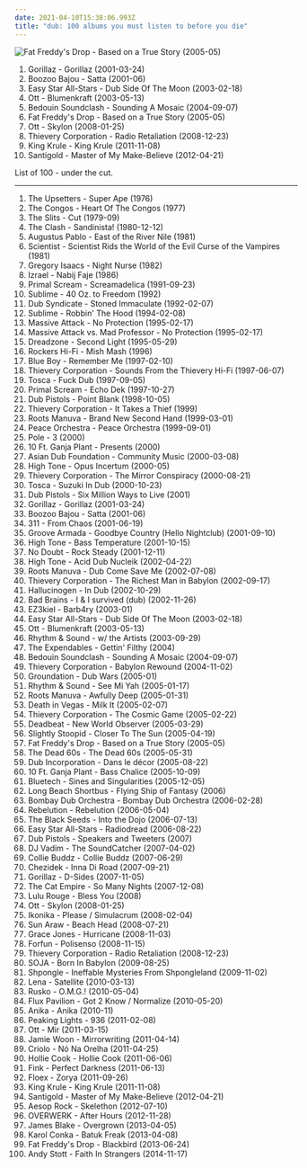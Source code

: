 ```yaml
---
date: 2021-04-10T15:38:06.993Z
title: "dub: 100 albums you must listen to before you die"
---
```

![Fat Freddy&#39;s Drop - Based on a True Story (2005-05)](http://coverartarchive.org/release/0b3d401e-aa43-3e84-9b9b-51e0b67bce8a/5921779355-500.jpg "Fat Freddy's Drop - Based on a True Story (2005-05)")
<ol class="albums">
<li data-cover="http://coverartarchive.org/release/910cdb82-4237-4a10-a6f3-7795d6f297e6/3778768750-500.jpg" data-tags="alternative, electronic" role="button">Gorillaz - Gorillaz (2001-03-24)</li>
<li data-cover="http://coverartarchive.org/release/c2a7d53a-8e31-49c8-9319-9fbbe34a6f09/3245971888-500.jpg" data-tags="chillout, lounge, downtempo" role="button">Boozoo Bajou - Satta (2001-06)</li>
<li data-cover="http://coverartarchive.org/release/5c285b48-a2ee-4328-9398-d7b971272c05/5795022837-500.jpg" data-tags="dub, reggae" role="button">Easy Star All-Stars - Dub Side Of The Moon (2003-02-18)</li>
<li data-cover="http://coverartarchive.org/release/99e39642-cae5-4061-9800-751108bc650b/6477557415-500.jpg" data-tags="dub, ambient" role="button">Ott - Blumenkraft (2003-05-13)</li>
<li data-cover="https://via.placeholder.com/450" data-tags="dub, reggae" role="button">Bedouin Soundclash - Sounding A Mosaic (2004-09-07)</li>
<li data-cover="http://coverartarchive.org/release/0b3d401e-aa43-3e84-9b9b-51e0b67bce8a/5921779355-500.jpg" data-tags="reggae, dub" role="button">Fat Freddy's Drop - Based on a True Story (2005-05)</li>
<li data-cover="http://coverartarchive.org/release/b7bfc318-2b99-40f0-9052-58fc57c2417e/10298830949-500.jpg" data-tags="dub" role="button">Ott - Skylon (2008-01-25)</li>
<li data-cover="https://img.discogs.com/af4c2e005992d384ff53b7d41d019030a6f520d0/images/spacer.gif" data-tags="downtempo" role="button">Thievery Corporation - Radio Retaliation (2008-12-23)</li>
<li data-cover="http://coverartarchive.org/release/1d204cfd-89ec-4766-9d58-6c9a03c01166/21267907257-500.jpg" data-tags="chillout, experimental, dub, blues, psychedelic" role="button">King Krule - King Krule (2011-11-08)</li>
<li data-cover="http://coverartarchive.org/release/d80496fb-c5ea-4625-adb3-1b3dbabd0fae/2216131525-500.jpg" data-tags="electronic, indie, dub, new wave" role="button">Santigold - Master of My Make-Believe (2012-04-21)</li>
</ol>
List of 100 - under the cut.
<!-- more -->

_________________

<ol class="albums">
<li data-cover="https://via.placeholder.com/450" data-tags="dub" role="button">
The Upsetters - Super Ape (1976)
</li>
<li data-cover="http://coverartarchive.org/release/24cc86e2-343b-4555-bfa1-76b515c20531/16135860847-500.jpg" data-tags="reggae" role="button">
The Congos - Heart Of The Congos (1977)
</li>
<li data-cover="https://img.discogs.com/NB6MT1rB6twKTfgyBiQMRJKAd6I=/fit-in/600x604/filters:strip_icc():format(jpeg):mode_rgb():quality(90)/discogs-images/R-222956-1598288698-9582.jpeg.jpg" data-tags="post-punk" role="button">
The Slits - Cut (1979-09)
</li>
<li data-cover="http://coverartarchive.org/release/bd75a130-7ee1-4b68-940b-592b5f21c605/11523292523-500.jpg" data-tags="punk, dub" role="button">
The Clash - Sandinista! (1980-12-12)
</li>
<li data-cover="http://coverartarchive.org/release/0a3fc457-3dc1-3077-ac66-83b380763714/5167702817-500.jpg" data-tags="dub" role="button">
Augustus Pablo - East of the River Nile (1981)
</li>
<li data-cover="https://via.placeholder.com/450" data-tags="dub" role="button">
Scientist - Scientist Rids the World of the Evil Curse of the Vampires (1981)
</li>
<li data-cover="https://img.discogs.com/CMMqYfn7DjqlcfBcSEDR-GmDKhA=/fit-in/300x300/filters:strip_icc():format(jpeg):mode_rgb():quality(90)/discogs-images/R-681174-1147040773.jpeg.jpg" data-tags="reggae" role="button">
Gregory Isaacs - Night Nurse (1982)
</li>
<li data-cover="http://coverartarchive.org/release/9853cab8-4aab-4eab-89b9-f15a451b1483/8914627228-500.jpg" data-tags="izrael" role="button">
Izrael - Nabij Faje (1986)
</li>
<li data-cover="https://img.discogs.com/KbEA0Z4oGhEloTrutGczE1L14Wo=/fit-in/600x600/filters:strip_icc():format(jpeg):mode_rgb():quality(90)/discogs-images/R-1735942-1240055135.jpeg.jpg" data-tags="psychedelic, indie" role="button">
Primal Scream - Screamadelica (1991-09-23)
</li>
<li data-cover="https://img.discogs.com/W3eZVU8t-xs-vnAnxPNb66ZCsxE=/fit-in/439x423/filters:strip_icc():format(jpeg):mode_rgb():quality(90)/discogs-images/R-586476-1287610524.gif.jpg" data-tags="ska, rock" role="button">
Sublime - 40 Oz. to Freedom (1992)
</li>
<li data-cover="https://via.placeholder.com/450" data-tags="dub, reggae" role="button">
Dub Syndicate - Stoned Immaculate (1992-02-07)
</li>
<li data-cover="http://coverartarchive.org/release/8ad64552-1b61-4a7d-97cf-c8ec1cf46530/5216864402-500.jpg" data-tags="reggae, punk, dub" role="button">
Sublime - Robbin' The Hood (1994-02-08)
</li>
<li data-cover="http://coverartarchive.org/release/d7f10f30-50ae-402e-a50f-af7c3c6b6e57/4596446793-500.jpg" data-tags="dub" role="button">
Massive Attack - No Protection (1995-02-17)
</li>
<li data-cover="http://coverartarchive.org/release/536470f1-1f45-4033-aca8-a4c0bda277cc/4480718201-500.jpg" data-tags="dub" role="button">
Massive Attack vs. Mad Professor - No Protection (1995-02-17)
</li>
<li data-cover="https://via.placeholder.com/450" data-tags="dub" role="button">
Dreadzone - Second Light (1995-05-29)
</li>
<li data-cover="https://img.discogs.com/ZxOyV_5ITeXdUQrDn0IWjAIKljA=/fit-in/600x596/filters:strip_icc():format(jpeg):mode_rgb():quality(90)/discogs-images/R-54444-1494833577-4517.jpeg.jpg" data-tags="dub" role="button">
Rockers Hi-Fi - Mish Mash (1996)
</li>
<li data-cover="https://via.placeholder.com/450" data-tags="dub, oops, b side" role="button">
Blue Boy - Remember Me (1997-02-10)
</li>
<li data-cover="https://via.placeholder.com/450" data-tags="downtempo" role="button">
Thievery Corporation - Sounds From the Thievery Hi-Fi (1997-06-07)
</li>
<li data-cover="http://coverartarchive.org/release/fb8647ff-066b-4e9e-b9b0-791f39bcfa13/4530526778-500.jpg" data-tags="dub, chill" role="button">
Tosca - Fuck Dub (1997-09-05)
</li>
<li data-cover="http://coverartarchive.org/release/683c5a6a-8917-42b0-8000-fa3f430c321e/4455009849-500.jpg" data-tags="dub" role="button">
Primal Scream - Echo Dek (1997-10-27)
</li>
<li data-cover="http://coverartarchive.org/release/90ed1872-bc4c-4717-8705-dafae22ee15d/8666209623-500.jpg" data-tags="dub" role="button">
Dub Pistols - Point Blank (1998-10-05)
</li>
<li data-cover="https://img.discogs.com/rN4GNXEsq4lA9sAM3H2fXG-k-e4=/fit-in/600x551/filters:strip_icc():format(jpeg):mode_rgb():quality(90)/discogs-images/R-2503803-1287600332.jpeg.jpg" data-tags="downtempo" role="button">
Thievery Corporation - It Takes a Thief (1999)
</li>
<li data-cover="http://coverartarchive.org/release/6cfa81a9-b642-414e-a846-495d111db4f1/9733980416-500.jpg" data-tags="big dada, hip-hop" role="button">
Roots Manuva - Brand New Second Hand (1999-03-01)
</li>
<li data-cover="http://coverartarchive.org/release/82c24fe2-36e7-40c2-8ece-55d6bfedd1cd/9767397785-500.jpg" data-tags="chillout, electronic, downtempo, ambient" role="button">
Peace Orchestra - Peace Orchestra (1999-09-01)
</li>
<li data-cover="http://coverartarchive.org/release/47324ee9-729b-4114-87c0-39769b231456/17528939244-500.jpg" data-tags="dub" role="button">
Pole - 3 (2000)
</li>
<li data-cover="https://img.discogs.com/_kuRNlslEy5AWr-Q0bxSoz0eaw4=/fit-in/600x590/filters:strip_icc():format(jpeg):mode_rgb():quality(90)/discogs-images/R-2002378-1257875765.jpeg.jpg" data-tags="reggae, dub, ska, dub reggae, roots" role="button">
10 Ft. Ganja Plant - Presents (2000)
</li>
<li data-cover="http://coverartarchive.org/release/2de2916a-3597-45c1-a6b6-c5f49ae9dc5e/4817256557-500.jpg" data-tags="electronic, dub" role="button">
Asian Dub Foundation - Community Music (2000-03-08)
</li>
<li data-cover="http://coverartarchive.org/release/5d78a16f-edcb-4d38-a566-acc6a6e6cf97/1373820421-500.jpg" data-tags="dub" role="button">
High Tone - Opus Incertum (2000-05)
</li>
<li data-cover="https://img.discogs.com/g3vi5x1JYbjTD8eb51HI2FpxOxo=/fit-in/600x596/filters:strip_icc():format(jpeg):mode_rgb():quality(90)/discogs-images/R-13764-1334923424.jpeg.jpg" data-tags="chillout, trip-hop, downtempo" role="button">
Thievery Corporation - The Mirror Conspiracy (2000-08-21)
</li>
<li data-cover="https://img.discogs.com/2JaGRr6_dykZYDIeg1crnZdO1Wo=/fit-in/600x535/filters:strip_icc():format(jpeg):mode_rgb():quality(90)/discogs-images/R-130154-1172557750.jpeg.jpg" data-tags="electronic, downtempo, dub" role="button">
Tosca - Suzuki In Dub (2000-10-23)
</li>
<li data-cover="https://img.discogs.com/8d8f8f69c0b35de09d8b8b063a3d2cd54dd9e234/images/spacer.gif" data-tags="dub" role="button">
Dub Pistols - Six Million Ways to Live (2001)
</li>
<li data-cover="http://coverartarchive.org/release/910cdb82-4237-4a10-a6f3-7795d6f297e6/3778768750-500.jpg" data-tags="alternative, electronic" role="button">
Gorillaz - Gorillaz (2001-03-24)
</li>
<li data-cover="http://coverartarchive.org/release/c2a7d53a-8e31-49c8-9319-9fbbe34a6f09/3245971888-500.jpg" data-tags="chillout, lounge, downtempo" role="button">
Boozoo Bajou - Satta (2001-06)
</li>
<li data-cover="http://coverartarchive.org/release/42680bd0-54d5-4f68-9b4a-187861ff634f/15999540484-500.jpg" data-tags="reggae, alternative rock, rock" role="button">
311 - From Chaos (2001-06-19)
</li>
<li data-cover="http://coverartarchive.org/release/41dc852a-36ab-4c92-a97c-6f864e526c66/4759377343-500.jpg" data-tags="chillout, electronic" role="button">
Groove Armada - Goodbye Country (Hello Nightclub) (2001-09-10)
</li>
<li data-cover="http://coverartarchive.org/release/d9f7804c-160c-4336-ad1a-62e0c9ea475a/1373806499-500.jpg" data-tags="dub" role="button">
High Tone - Bass Temperature (2001-10-15)
</li>
<li data-cover="http://coverartarchive.org/release/0de8efff-e99a-410e-9062-71fd6a63c3f1/8569046324-500.jpg" data-tags="rock, pop, ska" role="button">
No Doubt - Rock Steady (2001-12-11)
</li>
<li data-cover="http://coverartarchive.org/release/7b7e707b-a505-4159-ab4b-aec5c5a858bc/10868120725-500.jpg" data-tags="dub" role="button">
High Tone - Acid Dub Nucleik (2002-04-22)
</li>
<li data-cover="http://coverartarchive.org/release/82442a54-eaf8-497d-9910-67540dacb001/4524332801-500.jpg" data-tags="dub" role="button">
Roots Manuva - Dub Come Save Me (2002-07-08)
</li>
<li data-cover="http://coverartarchive.org/release/1770ef1b-d12b-4b23-b594-a3d471c3d600/8933157864-500.jpg" data-tags="chillout, downtempo, lounge" role="button">
Thievery Corporation - The Richest Man in Babylon (2002-09-17)
</li>
<li data-cover="http://coverartarchive.org/release/401f1131-8509-4c25-bbfe-a7cff4b0705e/10313386444-500.jpg" data-tags="psydub, dub" role="button">
Hallucinogen - In Dub (2002-10-29)
</li>
<li data-cover="http://coverartarchive.org/release/016d5dbf-216b-4f15-82c5-67545b113a52/14999491201-500.jpg" data-tags="dub" role="button">
Bad Brains - I & I survived (dub) (2002-11-26)
</li>
<li data-cover="http://coverartarchive.org/release/78e9cf95-993f-4539-83d2-9372465cc03b/5582287019-500.jpg" data-tags="dub, trip-hop" role="button">
EZ3kiel - Barb4ry (2003-01)
</li>
<li data-cover="http://coverartarchive.org/release/5c285b48-a2ee-4328-9398-d7b971272c05/5795022837-500.jpg" data-tags="dub, reggae" role="button">
Easy Star All-Stars - Dub Side Of The Moon (2003-02-18)
</li>
<li data-cover="http://coverartarchive.org/release/99e39642-cae5-4061-9800-751108bc650b/6477557415-500.jpg" data-tags="dub, ambient" role="button">
Ott - Blumenkraft (2003-05-13)
</li>
<li data-cover="http://coverartarchive.org/release/720cfd47-fc81-4286-9b47-f1cec5accd46/4679224653-500.jpg" data-tags="dub" role="button">
Rhythm & Sound - w/ the Artists (2003-09-29)
</li>
<li data-cover="http://coverartarchive.org/release/394546f4-2c4f-4f67-a8ad-137b6ca3edec/13313814649-500.jpg" data-tags="heavy metal, chill, rock, punk, reggae, dub, ska, boogie on down, love songs that rock" role="button">
The Expendables - Gettin' Filthy (2004)
</li>
<li data-cover="https://via.placeholder.com/450" data-tags="dub, reggae" role="button">
Bedouin Soundclash - Sounding A Mosaic (2004-09-07)
</li>
<li data-cover="http://coverartarchive.org/release/a2219b6c-5c32-31ef-a8db-20805aa86310/3526715644-500.jpg" data-tags="electronica, trip-hop, chill, chillout, reggae" role="button">
Thievery Corporation - Babylon Rewound (2004-11-02)
</li>
<li data-cover="http://coverartarchive.org/release/394616df-4fa3-4799-a354-933063050392/4289639683-500.jpg" data-tags="dub, reggae" role="button">
Groundation - Dub Wars (2005-01)
</li>
<li data-cover="http://coverartarchive.org/release/1c56ca37-f14c-4e38-9448-38e0a12e745b/21314526758-500.jpg" data-tags="dub" role="button">
Rhythm & Sound - See Mi Yah (2005-01-17)
</li>
<li data-cover="http://coverartarchive.org/release/a7a4036c-7b50-3fb9-9139-0c08ed283dbe/4524314703-500.jpg" data-tags="hip-hop" role="button">
Roots Manuva - Awfully Deep (2005-01-31)
</li>
<li data-cover="http://coverartarchive.org/release/d96527fa-899f-42c1-b751-ec1314b81f1b/10125609916-500.jpg" data-tags="trip-hop, indie" role="button">
Death in Vegas - Milk It (2005-02-07)
</li>
<li data-cover="http://coverartarchive.org/release/91af6753-4ef5-46b3-9fed-f51f1af23302/3974894022-500.jpg" data-tags="downtempo" role="button">
Thievery Corporation - The Cosmic Game (2005-02-22)
</li>
<li data-cover="http://coverartarchive.org/release/addb5e0a-8889-49fd-a615-b734425f6e27/15210128710-500.jpg" data-tags="electronic, ambient, dub, minimal" role="button">
Deadbeat - New World Observer (2005-03-29)
</li>
<li data-cover="https://via.placeholder.com/450" data-tags="reggae" role="button">
Slightly Stoopid - Closer To The Sun (2005-04-19)
</li>
<li data-cover="http://coverartarchive.org/release/0b3d401e-aa43-3e84-9b9b-51e0b67bce8a/5921779355-500.jpg" data-tags="reggae, dub" role="button">
Fat Freddy's Drop - Based on a True Story (2005-05)
</li>
<li data-cover="http://coverartarchive.org/release/f5e76ae6-1a5a-3eb9-8e0a-3e7588e16496/4812030096-500.jpg" data-tags="dub, ska, indie rock" role="button">
The Dead 60s - The Dead 60s (2005-05-31)
</li>
<li data-cover="http://coverartarchive.org/release/fc22cc6e-e0d0-39f3-8b60-74e6c55cd4da/1763401779-500.jpg" data-tags="reggae" role="button">
Dub Incorporation - Dans le décor (2005-08-22)
</li>
<li data-cover="https://via.placeholder.com/450" data-tags="reggae, dub, ska, dub reggae, roots, jamband, indierock, jbb" role="button">
10 Ft. Ganja Plant - Bass Chalice (2005-10-09)
</li>
<li data-cover="http://coverartarchive.org/release/e516e3ab-4dd8-44ab-a501-3d5b917f74be/4585299145-500.jpg" data-tags="ambient" role="button">
Bluetech - Sines and Singularities (2005-12-05)
</li>
<li data-cover="https://via.placeholder.com/450" data-tags="dub" role="button">
Long Beach Shortbus - Flying Ship of Fantasy (2006)
</li>
<li data-cover="https://img.discogs.com/7hBvtSGXXfpx63GGx4RykOdukKI=/fit-in/600x525/filters:strip_icc():format(jpeg):mode_rgb():quality(90)/discogs-images/R-819892-1428613859-2436.jpeg.jpg" data-tags="dub, fusion" role="button">
Bombay Dub Orchestra - Bombay Dub Orchestra (2006-02-28)
</li>
<li data-cover="https://img.discogs.com/lguPJnH5Khsos0mzOgWcCCf7UKU=/fit-in/600x597/filters:strip_icc():format(jpeg):mode_rgb():quality(90)/discogs-images/R-7648501-1445894176-6010.jpeg.jpg" data-tags="chill, reggae, dub, drinking, summer music, good to smoke to" role="button">
Rebelution - Rebelution (2006-05-04)
</li>
<li data-cover="http://coverartarchive.org/release/a009ef70-3519-48b0-8be0-114500776954/5632979580-500.jpg" data-tags="reggae, dub, new zealand, newzealand" role="button">
The Black Seeds - Into the Dojo (2006-07-13)
</li>
<li data-cover="http://coverartarchive.org/release/c13c0bb8-8e6b-4163-a053-5ad21f6fec2b/22100874189-500.jpg" data-tags="reggae" role="button">
Easy Star All-Stars - Radiodread (2006-08-22)
</li>
<li data-cover="http://coverartarchive.org/release/886cec60-6270-4309-9ca6-d30919ae8622/18235266008-500.jpg" data-tags="dub" role="button">
Dub Pistols - Speakers and Tweeters (2007)
</li>
<li data-cover="http://coverartarchive.org/release/3361f7a7-1319-4b1f-8168-c1a358e7c65c/4511988555-500.jpg" data-tags="hip-hop, electronica, dub, left-field hip-hop, downbeat, hibbedi hop" role="button">
DJ Vadim - The SoundCatcher (2007-04-02)
</li>
<li data-cover="http://coverartarchive.org/release/1ef12e2b-5c2b-4312-a510-7f3f886c6562/26476184196-500.jpg" data-tags="reggae" role="button">
Collie Buddz - Collie Buddz (2007-06-29)
</li>
<li data-cover="http://coverartarchive.org/release/6b342391-8172-4579-9668-09535698f6ae/18273571975-500.jpg" data-tags="reggae, dub, dancehall reggae" role="button">
Chezidek - Inna Di Road (2007-09-21)
</li>
<li data-cover="http://coverartarchive.org/release/0502de68-1bd3-3e76-a375-5e8ba2cee596/17965853791-500.jpg" data-tags="electronic, alternative" role="button">
Gorillaz - D-Sides (2007-11-05)
</li>
<li data-cover="http://coverartarchive.org/release/60c75797-7ea4-4a9d-83f5-b25dea1c4bce/2067224068-500.jpg" data-tags="funk, ska, jazz" role="button">
The Cat Empire - So Many Nights (2007-12-08)
</li>
<li data-cover="https://img.discogs.com/JuFemSOUd6S9llhZTiYCX3WJznA=/fit-in/600x600/filters:strip_icc():format(jpeg):mode_rgb():quality(90)/discogs-images/R-1990973-1376919315-7630.jpeg.jpg" data-tags="electronic" role="button">
Lulu Rouge - Bless You (2008)
</li>
<li data-cover="http://coverartarchive.org/release/b7bfc318-2b99-40f0-9052-58fc57c2417e/10298830949-500.jpg" data-tags="dub" role="button">
Ott - Skylon (2008-01-25)
</li>
<li data-cover="https://img.discogs.com/9oW_iQe5oaMlfy2ISVBDq3Osn00=/fit-in/600x597/filters:strip_icc():format(jpeg):mode_rgb():quality(90)/discogs-images/R-1223162-1302674885.jpeg.jpg" data-tags="dub, dubstep" role="button">
Ikonika - Please / Simulacrum (2008-02-04)
</li>
<li data-cover="http://coverartarchive.org/release/f68d456e-118a-4d6a-9df3-a48a327bfbd8/15764470897-500.jpg" data-tags="experimental, dub, psychedelic, psychedelia, 00s, tropical, neo-psychedelia, stoned, hazy, tropical drone, tropical break" role="button">
Sun Araw - Beach Head (2008-07-21)
</li>
<li data-cover="http://coverartarchive.org/release/cd6d719b-10ca-4092-bde1-0ba2b3428b45/23912438078-500.jpg" data-tags="electronic, soul, alternative, new wave, 00s" role="button">
Grace Jones - Hurricane (2008-11-03)
</li>
<li data-cover="http://coverartarchive.org/release/48b2c662-c92d-4a98-98d3-bdd4527bfdc4/5372404333-500.jpg" data-tags="dub" role="button">
Forfun - Polisenso (2008-11-15)
</li>
<li data-cover="https://img.discogs.com/af4c2e005992d384ff53b7d41d019030a6f520d0/images/spacer.gif" data-tags="downtempo" role="button">
Thievery Corporation - Radio Retaliation (2008-12-23)
</li>
<li data-cover="https://img.discogs.com/7eqUgWnHqVgWeWO9cepdlyAgXdE=/fit-in/565x565/filters:strip_icc():format(jpeg):mode_rgb():quality(90)/discogs-images/R-413257-1419282639-3801.jpeg.jpg" data-tags="reggae, soja" role="button">
SOJA - Born In Babylon (2009-08-25)
</li>
<li data-cover="http://coverartarchive.org/release/a4eb1981-c7e0-4d14-8df8-94e3839e99e7/7590090650-500.jpg" data-tags="ambient, psychedelic" role="button">
Shpongle - Ineffable Mysteries From Shpongleland (2009-11-02)
</li>
<li data-cover="https://img.discogs.com/zZpXwd8PQ9tmIUmCJLioKN3GQl8=/fit-in/180x180/filters:strip_icc():format(jpeg):mode_rgb():quality(90)/discogs-images/R-352160-1101167262.jpg.jpg" data-tags="lena" role="button">
Lena - Satellite (2010-03-13)
</li>
<li data-cover="http://coverartarchive.org/release/c0254828-029b-4006-8a14-8464b09cbc40/14987408388-500.jpg" data-tags="dubstep" role="button">
Rusko - O.M.G.! (2010-05-04)
</li>
<li data-cover="http://coverartarchive.org/release/852a8638-6fc2-4be6-be9b-b7509d23ba2a/12148653044-500.jpg" data-tags="dub, dubstep, dance" role="button">
Flux Pavilion - Got 2 Know / Normalize (2010-05-20)
</li>
<li data-cover="https://img.discogs.com/ASYC1WJYsNXjZ288Z1_x5gqAwMk=/fit-in/600x600/filters:strip_icc():format(jpeg):mode_rgb():quality(90)/discogs-images/R-2555960-1296238358.jpeg.jpg" data-tags="indie pop, krautrock, psychedelic rock" role="button">
Anika - Anika (2010-11)
</li>
<li data-cover="http://coverartarchive.org/release/b1329a36-0ad1-4bb9-8024-b579c15c4d17/1266208666-500.jpg" data-tags="dub" role="button">
Peaking Lights - 936 (2011-02-08)
</li>
<li data-cover="http://coverartarchive.org/release/df9256e8-1956-4ce5-b93c-1be551d4075a/2349275927-500.jpg" data-tags="ambient, dub" role="button">
Ott - Mir (2011-03-15)
</li>
<li data-cover="http://coverartarchive.org/release/8164140b-6d5f-3a69-a19a-6785446191e9/852058673-500.jpg" data-tags="soul" role="button">
Jamie Woon - Mirrorwriting (2011-04-14)
</li>
<li data-cover="http://coverartarchive.org/release/56dd32d4-ad92-4bb5-9167-676457ef1f05/5573848218-500.jpg" data-tags="rap" role="button">
Criolo - Nó Na Orelha (2011-04-25)
</li>
<li data-cover="http://coverartarchive.org/release/e1a2192a-6708-495e-8a19-c4ba13a4fd89/20369918463-500.jpg" data-tags="reggae, dub" role="button">
Hollie Cook - Hollie Cook (2011-06-06)
</li>
<li data-cover="https://img.discogs.com/9-ToslPLKgCDbzLLN4fn9MnPOjk=/fit-in/600x552/filters:strip_icc():format(jpeg):mode_rgb():quality(90)/discogs-images/R-2946107-1506683308-1338.jpeg.jpg" data-tags="folk, acoustic, alternative" role="button">
Fink - Perfect Darkness (2011-06-13)
</li>
<li data-cover="http://coverartarchive.org/release/884e1ff1-6068-4eb8-954a-bc7c41f67a50/916320146-500.jpg" data-tags="electronic" role="button">
Floex - Zorya (2011-09-26)
</li>
<li data-cover="http://coverartarchive.org/release/1d204cfd-89ec-4766-9d58-6c9a03c01166/21267907257-500.jpg" data-tags="chillout, experimental, dub, blues, psychedelic" role="button">
King Krule - King Krule (2011-11-08)
</li>
<li data-cover="http://coverartarchive.org/release/d80496fb-c5ea-4625-adb3-1b3dbabd0fae/2216131525-500.jpg" data-tags="electronic, indie, dub, new wave" role="button">
Santigold - Master of My Make-Believe (2012-04-21)
</li>
<li data-cover="http://coverartarchive.org/release/dfdfb309-1a97-4436-8029-4bce887447f7/1492502467-500.jpg" data-tags="experimental, abstract hip hop" role="button">
Aesop Rock - Skelethon (2012-07-10)
</li>
<li data-cover="http://coverartarchive.org/release/9908e1ef-2ec0-40c7-baeb-68c1754441db/22886156272-500.jpg" data-tags="dub, house, electro house" role="button">
OVERWERK - After Hours (2012-11-28)
</li>
<li data-cover="https://img.discogs.com/cNjibLSsY9wA6qRnZUanNo5xtbQ=/fit-in/600x600/filters:strip_icc():format(jpeg):mode_rgb():quality(90)/discogs-images/R-4447618-1462518825-2838.jpeg.jpg" data-tags="electronic, soul" role="button">
James Blake - Overgrown (2013-04-05)
</li>
<li data-cover="http://coverartarchive.org/release/d75eeba0-03d7-4d04-8913-6473464f3fa3/5242134093-500.jpg" data-tags="hip-hop, rap, dub, brazil, eletronic" role="button">
Karol Conka - Batuk Freak (2013-04-08)
</li>
<li data-cover="http://coverartarchive.org/release/62626e7f-a10e-409c-a4fc-36deaf4f5a13/5750409674-500.jpg" data-tags="dub" role="button">
Fat Freddy's Drop - Blackbird (2013-06-24)
</li>
<li data-cover="http://coverartarchive.org/release/94a37a6a-c83c-4bc8-9e88-8a156f2bf7c8/8923134811-500.jpg" data-tags="techno, ambient techno" role="button">
Andy Stott - Faith In Strangers (2014-11-17)
</li>
</ol>